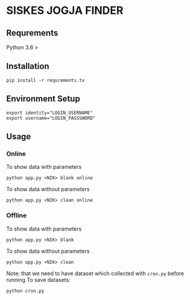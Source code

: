 # SISKES JOGJA FINDER

## Requrements

Python 3.6 >

## Installation

```
pip install -r requrements.tx
```

## Environment Setup 

```
export identity="LOGIN_USERNAME"
export username="LOGIN_PASSSWORD"
```

## Usage


### Online

To show data with parameters

```
python app.py <NIK> blank online
```

To show data without parameters

```
python app.py <NIK> clean online
```

### Offline

To show data with parameters

```
python app.py <NIK> blank
```

To show data without parameters

```
python app.py <NIK> clean
```

Note: that we need to have dataset which collected with `cron.py` before running
To save datasets:

```
python cron.py
```

